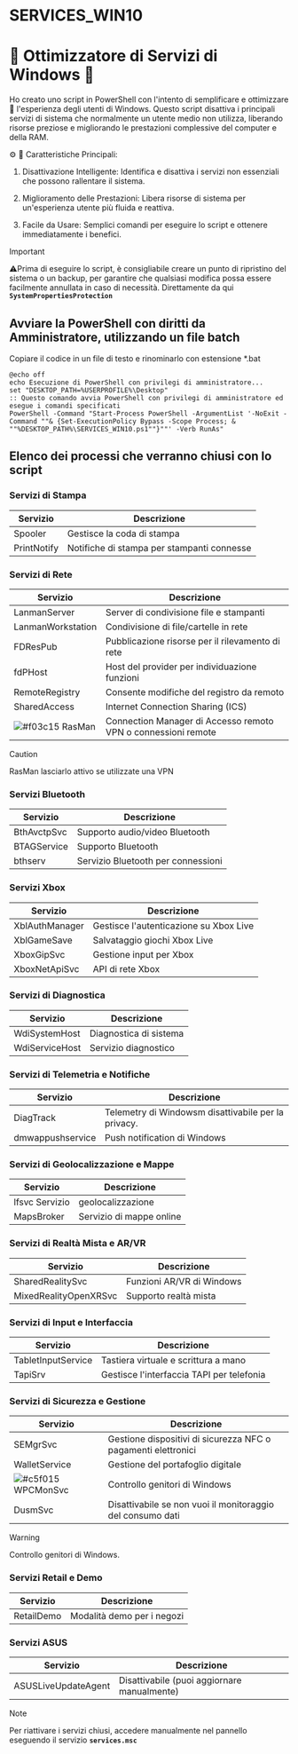 # SERVICES_WIN10
# 🌟 Ottimizzatore di Servizi di Windows 🌟

Ho creato uno script in PowerShell con l'intento di semplificare e ottimizzare :rocket: l'esperienza degli utenti di Windows. Questo script disattiva i principali servizi di sistema che normalmente un utente medio non utilizza, liberando risorse preziose e migliorando le prestazioni complessive del computer e della RAM.

:gear: :wrench: Caratteristiche Principali:

1. Disattivazione Intelligente: Identifica e disattiva i servizi non essenziali che possono rallentare il sistema.

2. Miglioramento delle Prestazioni: Libera risorse di sistema per un'esperienza utente più fluida e reattiva.

3. Facile da Usare: Semplici comandi per eseguire lo script e ottenere immediatamente i benefici.

> [!IMPORTANT]
> ⚠️Prima di eseguire lo script, è consigliabile creare un punto di ripristino del sistema o un backup, per garantire che qualsiasi modifica possa essere facilmente annullata in caso di necessità.
> Direttamente da qui **`SystemPropertiesProtection`**

## Avviare la PowerShell con diritti da Amministratore, utilizzando un file batch
<span> Copiare il codice in un file di testo e rinominarlo con estensione *.bat </span>
```
@echo off
echo Esecuzione di PowerShell con privilegi di amministratore...
set "DESKTOP_PATH=%USERPROFILE%\Desktop"
:: Questo comando avvia PowerShell con privilegi di amministratore ed esegue i comandi specificati
PowerShell -Command "Start-Process PowerShell -ArgumentList '-NoExit -Command ""& {Set-ExecutionPolicy Bypass -Scope Process; & ""%DESKTOP_PATH%\SERVICES_WIN10.ps1""}""' -Verb RunAs"
```

## Elenco dei processi che verranno chiusi con lo script

### Servizi di Stampa
| Servizio | Descrizione |
| --- | --- |
| Spooler | Gestisce la coda di stampa |
| PrintNotify | Notifiche di stampa per stampanti connesse |

### Servizi di Rete
| Servizio | Descrizione |
| --- | --- |
| LanmanServer | Server di condivisione file e stampanti |
| LanmanWorkstation | Condivisione di file/cartelle in rete |
| FDResPub | Pubblicazione risorse per il rilevamento di rete |
| fdPHost | Host del provider per individuazione funzioni |
| RemoteRegistry | Consente modifiche del registro da remoto |
| SharedAccess | Internet Connection Sharing (ICS) |
| ![#f03c15](https://placehold.co/15x15/f03c15/f03c15.png) RasMan | Connection Manager di Accesso remoto VPN o connessioni remote |
> [!CAUTION]
> RasMan lasciarlo attivo se utilizzate una VPN

### Servizi Bluetooth
| Servizio | Descrizione |
| --- | --- |
| BthAvctpSvc | Supporto audio/video Bluetooth |
| BTAGService | Supporto Bluetooth |
| bthserv | Servizio Bluetooth per connessioni |

### Servizi Xbox
| Servizio | Descrizione |
| --- | --- |
| XblAuthManager | Gestisce l'autenticazione su Xbox Live |
| XblGameSave | Salvataggio giochi Xbox Live |
| XboxGipSvc | Gestione input per Xbox |
| XboxNetApiSvc | API di rete Xbox |

### Servizi di Diagnostica
| Servizio | Descrizione |
| --- | --- |
| WdiSystemHost | Diagnostica di sistema |
| WdiServiceHost | Servizio diagnostico |

### Servizi di Telemetria e Notifiche
| Servizio | Descrizione |
| --- | --- |
| DiagTrack | Telemetry di Windowsm disattivabile per la privacy. |
| dmwappushservice | Push notification di Windows |

### Servizi di Geolocalizzazione e Mappe
| Servizio | Descrizione |
| --- | --- |
| lfsvc	Servizio | geolocalizzazione |
| MapsBroker | Servizio di mappe online |

### Servizi di Realtà Mista e AR/VR
| Servizio | Descrizione |
| --- | --- |
| SharedRealitySvc | Funzioni AR/VR di Windows |
| MixedRealityOpenXRSvc | Supporto realtà mista |

### Servizi di Input e Interfaccia
| Servizio | Descrizione |
| --- | --- |
| TabletInputService | Tastiera virtuale e scrittura a mano |
| TapiSrv | Gestisce l'interfaccia TAPI per telefonia |

### Servizi di Sicurezza e Gestione
| Servizio | Descrizione |
| --- | --- |
| SEMgrSvc | Gestione dispositivi di sicurezza NFC o pagamenti elettronici |
| WalletService | Gestione del portafoglio digitale |
| ![#c5f015](https://placehold.co/15x15/c5f015/c5f015.png) WPCMonSvc | Controllo genitori di Windows |
| DusmSvc | Disattivabile se non vuoi il monitoraggio del consumo dati |
> [!WARNING]
> Controllo genitori di Windows.

### Servizi Retail e Demo
| Servizio | Descrizione |
| --- | --- |
| RetailDemo | Modalità demo per i negozi |

### Servizi ASUS
| Servizio | Descrizione |
| --- | --- |
| ASUSLiveUpdateAgent | Disattivabile (puoi aggiornare manualmente) |

> [!NOTE]
> Per riattivare i servizi chiusi, accedere manualmente nel pannello eseguendo il servizio **`services.msc`**





